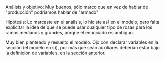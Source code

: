 Análisis y objetivo: Muy buenos, sólo marco que en vez de hablar de "producción" podríamos hablar de "armado"

Hipótesis: Lo marcaste en el análisis, lo hiciste así en el modelo, pero falta explicitar la idea de que se puede usar cualquier tipo de rosas para los ramos medianos y grandes, porque el enunciado es ambiguo.

Muy bien planteado y resuelto el modelo. Ojo con declarar variables en la sección (el modelo en sí), por más que sean auxiliares deberían estar bajo la definición de variables, en la sección anterior.


